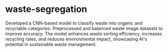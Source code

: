 # waste-segregation
Developed a CNN-based model to classify waste into organic and recyclable categories. Preprocessed and balanced waste image datasets to improve accuracy. The model enhances waste sorting efficiency, increases recycling rates, and reduces environmental impact, showcasing AI's potential in sustainable waste management.
